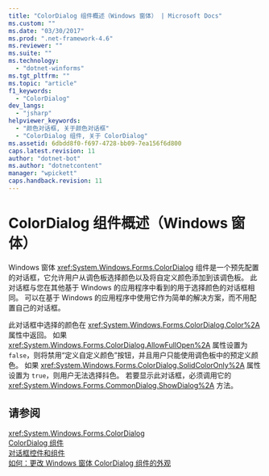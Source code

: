 ```yaml
---
title: "ColorDialog 组件概述（Windows 窗体） | Microsoft Docs"
ms.custom: ""
ms.date: "03/30/2017"
ms.prod: ".net-framework-4.6"
ms.reviewer: ""
ms.suite: ""
ms.technology: 
  - "dotnet-winforms"
ms.tgt_pltfrm: ""
ms.topic: "article"
f1_keywords: 
  - "ColorDialog"
dev_langs: 
  - "jsharp"
helpviewer_keywords: 
  - "颜色对话框, 关于颜色对话框"
  - "ColorDialog 组件, 关于 ColorDialog"
ms.assetid: 6dbdd8f0-f697-4728-bb09-7ea156f6d800
caps.latest.revision: 11
author: "dotnet-bot"
ms.author: "dotnetcontent"
manager: "wpickett"
caps.handback.revision: 11
---
```

# ColorDialog 组件概述（Windows 窗体）
Windows 窗体 <xref:System.Windows.Forms.ColorDialog> 组件是一个预先配置的对话框，它允许用户从调色板选择颜色以及将自定义颜色添加到该调色板。  此对话框与您在其他基于 Windows 的应用程序中看到的用于选择颜色的对话框相同。  可以在基于 Windows 的应用程序中使用它作为简单的解决方案，而不用配置自己的对话框。  
  
 此对话框中选择的颜色在 <xref:System.Windows.Forms.ColorDialog.Color%2A> 属性中返回。  如果 <xref:System.Windows.Forms.ColorDialog.AllowFullOpen%2A> 属性设置为 `false`，则将禁用“定义自定义颜色”按钮，并且用户只能使用调色板中的预定义颜色。  如果 <xref:System.Windows.Forms.ColorDialog.SolidColorOnly%2A> 属性设置为 `true`，则用户无法选择抖色。  若要显示此对话框，必须调用它的 <xref:System.Windows.Forms.CommonDialog.ShowDialog%2A> 方法。  
  
## 请参阅  
 <xref:System.Windows.Forms.ColorDialog>   
 [ColorDialog 组件](../../../../docs/framework/winforms/controls/colordialog-component-windows-forms.md)   
 [对话框控件和组件](../../../../docs/framework/winforms/controls/dialog-box-controls-and-components-windows-forms.md)   
 [如何：更改 Windows 窗体 ColorDialog 组件的外观](../../../../docs/framework/winforms/controls/how-to-change-the-appearance-of-the-windows-forms-colordialog-component.md)